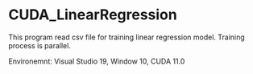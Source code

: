 # CUDA_LinearRegression

This program read csv file for training linear regression model.
Training process is parallel.

Environemnt: Visual Studio 19, Window 10, CUDA 11.0
